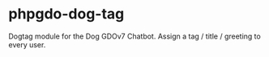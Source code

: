 # phpgdo-dog-tag
Dogtag module for the Dog GDOv7 Chatbot. Assign a tag / title / greeting to every user.

